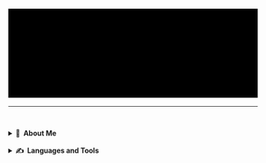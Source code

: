 [![Header](sts4.gif)](https://shulev.ru)


____

&nbsp;
<details>
  <summary><b>🤠&nbsp;&nbsp;About&nbsp;Me</b></summary>

I'm a Software Engeneer 
</details>
&nbsp;
<details>
  <summary><b> 	
&#9997;&nbsp;&nbsp;Languages&nbsp;and&nbsp;Tools</b></summary>
  <br/>

![Linux](https://img.shields.io/badge/-Linux-090909?style=flat-square&logo=linux)
![Kubernetes](https://img.shields.io/badge/-Kubernetes-090909?style=flat-square&logo=kubernetes)
![Jenkins](https://img.shields.io/badge/-Jenkins-090909?style=flat-square&logo=jenkins)
![GitLab](https://img.shields.io/badge/-GitLab-090909?style=flat-square&logo=GitLab)
![Nginx](https://img.shields.io/badge/-Nginx-090909?style=flat-square&logo=Nginx)
![RabbitMQ](https://img.shields.io/badge/-RabbitMQ-090909?style=flat-square&logo=RabbitMQ)
![PostgreSQL](https://img.shields.io/badge/-PostgreSQL-090909?style=flat-square&logo=PostgreSQL)
![Monitoring](https://img.shields.io/badge/-Prometheus-090909?style=flat-square&logo=Prometheus)
![Terraform](https://img.shields.io/badge/-Terraform-090909?style=flat-square&logo=Terraform)
![Ansible](https://img.shields.io/badge/-Ansible-090909?style=flat-square&logo=Ansible)
![OpenNebula ](https://img.shields.io/badge/-OpenNebula-090909?style=flat-square&logo=OpenNebula)
![OpenStack](https://img.shields.io/badge/-OpenStack-090909?style=flat-square&logo=OpenStack)
![elasticsearch](https://img.shields.io/badge/-ELK-090909?style=flat-square&logo=elasticsearch)

</details>
